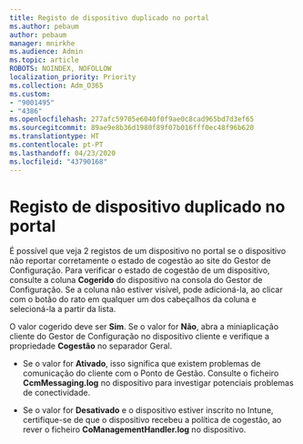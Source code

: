 ```yaml
---
title: Registo de dispositivo duplicado no portal
ms.author: pebaum
author: pebaum
manager: mnirkhe
ms.audience: Admin
ms.topic: article
ROBOTS: NOINDEX, NOFOLLOW
localization_priority: Priority
ms.collection: Adm_O365
ms.custom:
- "9001495"
- "4386"
ms.openlocfilehash: 277afc59705e6040f0f9ae0c8cad965bd7d3ef65
ms.sourcegitcommit: 89ae9e8b36d1980f89f07b016fff0ec48f96b620
ms.translationtype: HT
ms.contentlocale: pt-PT
ms.lasthandoff: 04/23/2020
ms.locfileid: "43790168"
---
```

# <a name="duplicate-device-record-in-the-portal"></a>Registo de dispositivo duplicado no portal

É possível que veja 2 registos de um dispositivo no portal se o dispositivo não reportar corretamente o estado de cogestão ao site do Gestor de Configuração. Para verificar o estado de cogestão de um dispositivo, consulte a coluna **Cogerido** do dispositivo na consola do Gestor de Configuração. Se a coluna não estiver visível, pode adicioná-la, ao clicar com o botão do rato em qualquer um dos cabeçalhos da coluna e selecioná-la a partir da lista.

O valor cogerido deve ser **Sim**. Se o valor for **Não**, abra a miniaplicação cliente do Gestor de Configuração no dispositivo cliente e verifique a propriedade **Cogestão** no separador Geral.

- Se o valor for **Ativado**, isso significa que existem problemas de comunicação do cliente com o Ponto de Gestão. Consulte o ficheiro **CcmMessaging.log** no dispositivo para investigar potenciais problemas de conectividade.

- Se o valor for **Desativado** e o dispositivo estiver inscrito no Intune, certifique-se de que o dispositivo recebeu a política de cogestão, ao rever o ficheiro **CoManagementHandler.log** no dispositivo.
